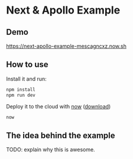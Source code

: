 # Next & Apollo Example
## Demo
https://next-apollo-example-mescagncxz.now.sh

## How to use
Install it and run:

```bash
npm install
npm run dev
```

Deploy it to the cloud with [now](https://zeit.co/now) ([download](https://zeit.co/download))

```bash
now
```

## The idea behind the example
TODO: explain why this is awesome.
